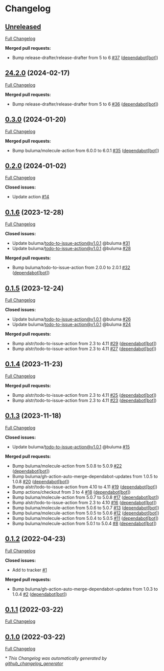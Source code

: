 # Changelog

## [Unreleased](https://github.com/buluma/ansible-role-apache/tree/HEAD)

[Full Changelog](https://github.com/buluma/ansible-role-apache/compare/24.2.0...HEAD)

**Merged pull requests:**

- Bump release-drafter/release-drafter from 5 to 6 [\#37](https://github.com/buluma/ansible-role-apache/pull/37) ([dependabot[bot]](https://github.com/apps/dependabot))

## [24.2.0](https://github.com/buluma/ansible-role-apache/tree/24.2.0) (2024-02-17)

[Full Changelog](https://github.com/buluma/ansible-role-apache/compare/0.3.0...24.2.0)

**Merged pull requests:**

- Bump release-drafter/release-drafter from 5 to 6 [\#36](https://github.com/buluma/ansible-role-apache/pull/36) ([dependabot[bot]](https://github.com/apps/dependabot))

## [0.3.0](https://github.com/buluma/ansible-role-apache/tree/0.3.0) (2024-01-20)

[Full Changelog](https://github.com/buluma/ansible-role-apache/compare/0.2.0...0.3.0)

**Merged pull requests:**

- Bump buluma/molecule-action from 6.0.0 to 6.0.1 [\#35](https://github.com/buluma/ansible-role-apache/pull/35) ([dependabot[bot]](https://github.com/apps/dependabot))

## [0.2.0](https://github.com/buluma/ansible-role-apache/tree/0.2.0) (2024-01-02)

[Full Changelog](https://github.com/buluma/ansible-role-apache/compare/0.1.6...0.2.0)

**Closed issues:**

- Update action [\#14](https://github.com/buluma/ansible-role-apache/issues/14)

## [0.1.6](https://github.com/buluma/ansible-role-apache/tree/0.1.6) (2023-12-28)

[Full Changelog](https://github.com/buluma/ansible-role-apache/compare/0.1.5...0.1.6)

**Closed issues:**

- Update buluma/todo-to-issue-action@v1.0.1 @buluma [\#31](https://github.com/buluma/ansible-role-apache/issues/31)
- Update buluma/todo-to-issue-action@v1.0.1 @buluma [\#28](https://github.com/buluma/ansible-role-apache/issues/28)

**Merged pull requests:**

- Bump buluma/todo-to-issue-action from 2.0.0 to 2.0.1 [\#32](https://github.com/buluma/ansible-role-apache/pull/32) ([dependabot[bot]](https://github.com/apps/dependabot))

## [0.1.5](https://github.com/buluma/ansible-role-apache/tree/0.1.5) (2023-12-24)

[Full Changelog](https://github.com/buluma/ansible-role-apache/compare/0.1.4...0.1.5)

**Closed issues:**

- Update buluma/todo-to-issue-action@v1.0.1 @buluma [\#26](https://github.com/buluma/ansible-role-apache/issues/26)
- Update buluma/todo-to-issue-action@v1.0.1 @buluma [\#24](https://github.com/buluma/ansible-role-apache/issues/24)

**Merged pull requests:**

- Bump alstr/todo-to-issue-action from 2.3 to 4.11 [\#29](https://github.com/buluma/ansible-role-apache/pull/29) ([dependabot[bot]](https://github.com/apps/dependabot))
- Bump alstr/todo-to-issue-action from 2.3 to 4.11 [\#27](https://github.com/buluma/ansible-role-apache/pull/27) ([dependabot[bot]](https://github.com/apps/dependabot))

## [0.1.4](https://github.com/buluma/ansible-role-apache/tree/0.1.4) (2023-11-23)

[Full Changelog](https://github.com/buluma/ansible-role-apache/compare/0.1.3...0.1.4)

**Merged pull requests:**

- Bump alstr/todo-to-issue-action from 2.3 to 4.11 [\#25](https://github.com/buluma/ansible-role-apache/pull/25) ([dependabot[bot]](https://github.com/apps/dependabot))
- Bump alstr/todo-to-issue-action from 2.3 to 4.11 [\#23](https://github.com/buluma/ansible-role-apache/pull/23) ([dependabot[bot]](https://github.com/apps/dependabot))

## [0.1.3](https://github.com/buluma/ansible-role-apache/tree/0.1.3) (2023-11-18)

[Full Changelog](https://github.com/buluma/ansible-role-apache/compare/0.1.2...0.1.3)

**Closed issues:**

- Update buluma/todo-to-issue-action@v1.0.1 @buluma [\#15](https://github.com/buluma/ansible-role-apache/issues/15)

**Merged pull requests:**

- Bump buluma/molecule-action from 5.0.8 to 5.0.9 [\#22](https://github.com/buluma/ansible-role-apache/pull/22) ([dependabot[bot]](https://github.com/apps/dependabot))
- Bump buluma/gh-action-auto-merge-dependabot-updates from 1.0.5 to 1.0.8 [\#20](https://github.com/buluma/ansible-role-apache/pull/20) ([dependabot[bot]](https://github.com/apps/dependabot))
- Bump alstr/todo-to-issue-action from 4.10 to 4.11 [\#19](https://github.com/buluma/ansible-role-apache/pull/19) ([dependabot[bot]](https://github.com/apps/dependabot))
- Bump actions/checkout from 3 to 4 [\#18](https://github.com/buluma/ansible-role-apache/pull/18) ([dependabot[bot]](https://github.com/apps/dependabot))
- Bump buluma/molecule-action from 5.0.7 to 5.0.8 [\#17](https://github.com/buluma/ansible-role-apache/pull/17) ([dependabot[bot]](https://github.com/apps/dependabot))
- Bump alstr/todo-to-issue-action from 2.3 to 4.10 [\#16](https://github.com/buluma/ansible-role-apache/pull/16) ([dependabot[bot]](https://github.com/apps/dependabot))
- Bump buluma/molecule-action from 5.0.6 to 5.0.7 [\#13](https://github.com/buluma/ansible-role-apache/pull/13) ([dependabot[bot]](https://github.com/apps/dependabot))
- Bump buluma/molecule-action from 5.0.5 to 5.0.6 [\#12](https://github.com/buluma/ansible-role-apache/pull/12) ([dependabot[bot]](https://github.com/apps/dependabot))
- Bump buluma/molecule-action from 5.0.4 to 5.0.5 [\#11](https://github.com/buluma/ansible-role-apache/pull/11) ([dependabot[bot]](https://github.com/apps/dependabot))
- Bump buluma/molecule-action from 5.0.1 to 5.0.4 [\#8](https://github.com/buluma/ansible-role-apache/pull/8) ([dependabot[bot]](https://github.com/apps/dependabot))

## [0.1.2](https://github.com/buluma/ansible-role-apache/tree/0.1.2) (2022-04-23)

[Full Changelog](https://github.com/buluma/ansible-role-apache/compare/0.1.1...0.1.2)

**Closed issues:**

- Add to tracker [\#1](https://github.com/buluma/ansible-role-apache/issues/1)

**Merged pull requests:**

- Bump buluma/gh-action-auto-merge-dependabot-updates from 1.0.3 to 1.0.4 [\#2](https://github.com/buluma/ansible-role-apache/pull/2) ([dependabot[bot]](https://github.com/apps/dependabot))

## [0.1.1](https://github.com/buluma/ansible-role-apache/tree/0.1.1) (2022-03-22)

[Full Changelog](https://github.com/buluma/ansible-role-apache/compare/0.1.0...0.1.1)

## [0.1.0](https://github.com/buluma/ansible-role-apache/tree/0.1.0) (2022-03-22)

[Full Changelog](https://github.com/buluma/ansible-role-apache/compare/e365553491a0170f0da78b0fc4885439582ae157...0.1.0)



\* *This Changelog was automatically generated by [github_changelog_generator](https://github.com/github-changelog-generator/github-changelog-generator)*
